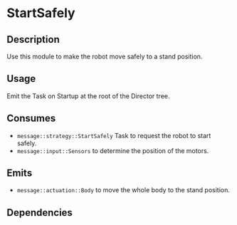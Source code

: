 # StartSafely

## Description

Use this module to make the robot move safely to a stand position.

## Usage

Emit the Task on Startup at the root of the Director tree.

## Consumes

- `message::strategy::StartSafely` Task to request the robot to start safely.
- `message::input::Sensors` to determine the position of the motors.

## Emits

- `message::actuation::Body` to move the whole body to the stand position.

## Dependencies
